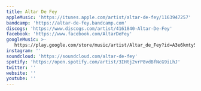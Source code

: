 ```yaml
---
title: Altar De Fey
appleMusic: 'https://itunes.apple.com/artist/altar-de-fey/1163947257'
bandcamp: 'https://altar-de-fey.bandcamp.com'
discogs: 'https://www.discogs.com/artist/4161840-Altar-De-Fey'
facebook: 'https://www.facebook.com/AltarDeFey'
googleMusic: >-
   https://play.google.com/store/music/artist/Altar_de_Fey?id=A3e6kmty5ua7anjp7dwak2kqdzu
instagram: ''
soundcloud: 'https://soundcloud.com/altar-de-fey'
spotify: 'https://open.spotify.com/artist/3IHtj2vrP8vdBfNcG9iLhJ'
twitter: ''
website: ''
youtube: ''
---
```

